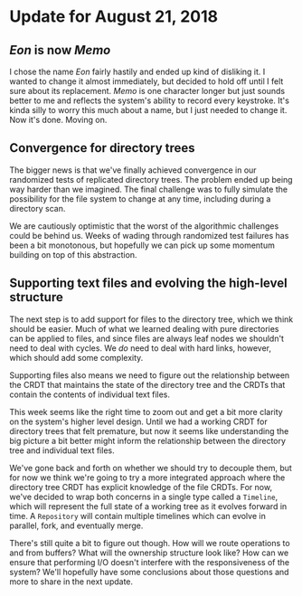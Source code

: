 # Update for August 21, 2018

## *Eon* is now *Memo*

I chose the name *Eon* fairly hastily and ended up kind of disliking it. I wanted to change it almost immediately, but decided to hold off until I felt sure about its replacement. *Memo* is one character longer but just sounds better to me and reflects the system's ability to record every keystroke. It's kinda silly to worry this much about a name, but I just needed to change it. Now it's done. Moving on.

## Convergence for directory trees

The bigger news is that we've finally achieved convergence in our randomized tests of replicated directory trees. The problem ended up being way harder than we imagined. The final challenge was to fully simulate the possibility for the file system to change at any time, including during a directory scan.

We are cautiously optimistic that the worst of the algorithmic challenges could be behind us. Weeks of wading through randomized test failures has been a bit monotonous, but hopefully we can pick up some momentum building on top of this abstraction.

## Supporting text files and evolving the high-level structure

The next step is to add support for files to the directory tree, which we think should be easier. Much of what we learned dealing with pure directories can be applied to files, and since files are always leaf nodes we shouldn't need to deal with cycles. We *do* need to deal with hard links, however, which should add some complexity.

Supporting files also means we need to figure out the relationship between the CRDT that maintains the state of the directory tree and the CRDTs that contain the contents of individual text files.

This week seems like the right time to zoom out and get a bit more clarity on the system's higher level design. Until we had a working CRDT for directory trees that felt premature, but now it seems like understanding the big picture a bit better might inform the relationship between the directory tree and individual text files.

We've gone back and forth on whether we should try to decouple them, but for now we think we're going to try a more integrated approach where the directory tree CRDT has explicit knowledge of the file CRDTs. For now, we've decided to wrap both concerns in a single type called a `Timeline`, which will represent the full state of a working tree as it evolves forward in time. A `Repository` will contain multiple timelines which can evolve in parallel, fork, and eventually merge.

There's still quite a bit to figure out though. How will we route operations to and from buffers? What will the ownership structure look like? How can we ensure that performing I/O doesn't interfere with the responsiveness of the system? We'll hopefully have some conclusions about those questions and more to share in the next update.
